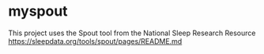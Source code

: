 # myspout
This project uses the Spout tool from the National Sleep Research Resource https://sleepdata.org/tools/spout/pages/README.md
